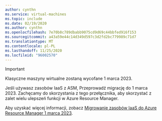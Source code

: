 ```yaml
---
author: cynthn
ms.service: virtual-machines
ms.topic: include
ms.date: 02/19/2020
ms.author: cynthn
ms.openlocfilehash: 7e70b8c789dbabb9075cd9d69c44bbfed916f153
ms.sourcegitcommit: a43a59e44c14d349d597c3d2fd2bc779989c71d7
ms.translationtype: MT
ms.contentlocale: pl-PL
ms.lasthandoff: 11/25/2020
ms.locfileid: "96002570"
---
```

> [!IMPORTANT]
> Klasyczne maszyny wirtualne zostaną wycofane 1 marca 2023.
>
> Jeśli używasz zasobów IaaS z ASM, Przeprowadź migrację do 1 marca 2023. Zachęcamy do skorzystania z tego przełącznika, aby skorzystać z zalet wielu ulepszeń funkcji w Azure Resource Manager.
>
> Aby uzyskać więcej informacji, zobacz [Migrowanie zasobów IaaS do Azure Resource Manager 1 marca 2023](../articles/virtual-machines/classic-vm-deprecation.md).
> 

